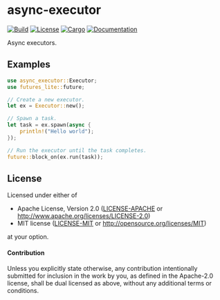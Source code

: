# async-executor

[![Build](https://github.com/smol-rs/async-executor/workflows/Build%20and%20test/badge.svg)](
https://github.com/smol-rs/async-executor/actions)
[![License](https://img.shields.io/badge/license-MIT%2FApache--2.0-blue.svg)](
https://github.com/smol-rs/async-executor)
[![Cargo](https://img.shields.io/crates/v/async-executor.svg)](
https://crates.io/crates/async-executor)
[![Documentation](https://docs.rs/async-executor/badge.svg)](
https://docs.rs/async-executor)

Async executors.

## Examples

```rust
use async_executor::Executor;
use futures_lite::future;

// Create a new executor.
let ex = Executor::new();

// Spawn a task.
let task = ex.spawn(async {
    println!("Hello world");
});

// Run the executor until the task completes.
future::block_on(ex.run(task));
```

## License

Licensed under either of

 * Apache License, Version 2.0 ([LICENSE-APACHE](LICENSE-APACHE) or http://www.apache.org/licenses/LICENSE-2.0)
 * MIT license ([LICENSE-MIT](LICENSE-MIT) or http://opensource.org/licenses/MIT)

at your option.

#### Contribution

Unless you explicitly state otherwise, any contribution intentionally submitted
for inclusion in the work by you, as defined in the Apache-2.0 license, shall be
dual licensed as above, without any additional terms or conditions.
